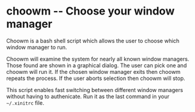 # choowm -- Choose your window manager

Choowm is a bash shell script which
allows the user to choose which
window manager to run.

Choowm will examine the system for nearly
all known window managers.
Those found are shown in a graphical dialog.
The user can pick one and choowm will run it.
If the chosen window manager exits then
choowm repeats the process.
If the user aborts selection then choowm will stop.

This script enables fast switching
between different window managers
without having to authenicate.
Run it as the last command in your `~/.xinitrc` file.
